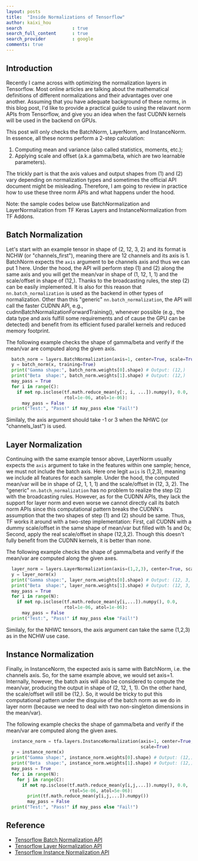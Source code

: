 ```yaml
---
layout: posts
title:  "Inside Normalizations of Tensorflow"
author: kaixi_hou
search                   : true
search_full_content      : true
search_provider          : google
comments: true
---
```

## Introduction
Recently I came across with optimizing the normalization layers in Tensorflow.
Most online articles are talking about the mathematical definitions of different 
normalizations and their advantages over one another. Assuming that you have
adequate background of these norms, in this blog post, I'd like to provide a
practical guide to using the relavant norm APIs from Tensorflow, and give you an
idea when the fast CUDNN kernels will be used in the backend on GPUs.

This post will only checks the BatchNorm, LayerNorm, and InstanceNorm. In
essence, all these norms perform a 2-step calculation:
1. Computing mean and variance (also called statistics, moments, etc.);
2. Applying scale and offset (a.k.a gamma/beta, which are two learnable
parameters).

The trickly part is that the axis values and output
shapes from (1) and (2) vary depending on normalization types and sometimes the
official API document might be misleading. Therefore, I am going to review in
practice how to use these three norm APIs and what happens under the hood.

Note: the sample codes below use BatchNormalization and LayerNormalization from
TF Keras Layers and InstanceNormalization from TF Addons.

## Batch Normalization
Let's start with an example tensor in shape of (2, 12, 3, 2) and its format is
NCHW (or "channels_first"), meaning there are 12 channels and its axis is 1.
BatchNorm expects the `axis` argument to be channels axis and thus we can put 1
here. Under the hood, the API will perform step (1) and (2) along the same axis
and you will get the mean/var in shape of (1, 12, 1, 1) and the scale/offset in
shape of (12,). Thanks to the broadcasting rules, the step (2) can be easily
implemented. It is also for this reason that `nn.batch_normalization` is used as
the backend in other types of normalization.  Other than this "generic"
`nn.batch_normalization`, the API will call the faster CUDNN API, e.g.,
cudnnBatchNormalizationForwardTraining(), whenever possible (e.g., the data type
and axis fulfill some requirements and of cause the GPU can be detected) and
benefit from its efficient fused parallel kernels and reduced memory footprint.

The following example checks the shape of gamma/beta and verify if the mean/var
are computed along the given axis.
```python
  batch_norm = layers.BatchNormalization(axis=1, center=True, scale=True)
  y = batch_norm(x, training=True)
  print("Gamma shape:", batch_norm.weights[0].shape) # Output: (12,)
  print("Beta  shape:", batch_norm.weights[1].shape) # Output: (12,) 
  may_pass = True
  for i in range(C):
    if not np.isclose(tf.math.reduce_mean(y[:, i, ...]).numpy(), 0.0,
                      rtol=1e-06, atol=1e-06):
      may_pass = False
  print("Test:", "Pass!" if may_pass else "Fail!")
```

Similaly, the axis argument should take -1 or 3 when the NHWC (or
"channels_last") is used.

## Layer Normalization
Continuing with the same example tensor above, LayerNorm usually expects the
`axis` argument to take in the features within one sample; hence, we must not
include the batch axis. Here one legit `axis` is (1,2,3), meaning we include all
features for each sample. Under the hood, the computed mean/var will be in shape
of (2, 1, 1, 1) and the scale/offset in (12, 3, 2). The "generic"
`nn.batch_normalization` has no problem to realize the step (2) with the
broadcasting rules. However, as for the CUDNN APIs, they lack the support for
layer norm and even worse we cannot directly call its batch norm APIs since this
computational pattern breaks the CUDNN's assumption that the two shapes of step
(1) and (2) should be same. Thus, TF works it around with a two-step
implementation: First, call CUDNN with a dummy scale/offset in the same shape of
mean/var but filled with 1s and 0s; Second, apply the real scale/offset in shape
(12,3,2). Though this doesn't fully benefit from the CUDNN kernels, it is better
than none.

The following example checks the shape of gamma/beta and verify if the mean/var
are computed along the given axes.
```python
  layer_norm = layers.LayerNormalization(axis=(1,2,3), center=True, scale=True)
  y = layer_norm(x)
  print("Gamma shape:", layer_norm.weights[0].shape) # Output: (12, 3, 2)
  print("Beta  shape:", layer_norm.weights[1].shape) # Output: (12, 3, 2)
  may_pass = True
  for i in range(N):
    if not np.isclose(tf.math.reduce_mean(y[i,...]).numpy(), 0.0,
                      rtol=1e-06, atol=1e-06):
      may_pass = False
  print("Test:", "Pass!" if may_pass else "Fail!")
```

Similaly, for the NHWC tensors, the axis argument can take the same (1,2,3) as
in the NCHW use case.

## Instance Normalization
Finally, in InstanceNorm, the expected axis is same with BatchNorm, i.e. the
channels axis. So, for the same example above, we would set axis=1. Internally,
however, the batch axis will also be considered to compute the mean/var,
producing the output in shape of (2, 12, 1, 1). On the other hand, the
scale/offset will still be (12,). So, it would be tricky to put this
computational pattern under the disguise of the batch norm as we do in layer
norm (because we need to deal with two non-singleton dimensions in the
mean/var).

The following example checks the shape of gamma/beta and verify if the mean/var
are computed along the given axes.
```python
  instance_norm = tfa.layers.InstanceNormalization(axis=1, center=True,
                                                   scale=True)
  y = instance_norm(x)
  print("Gamma shape:", instance_norm.weights[0].shape) # Output: (12,)
  print("Beta  shape:", instance_norm.weights[1].shape) # Output: (12,)
  may_pass = True
  for i in range(N):
    for j in range(C):
      if not np.isclose(tf.math.reduce_mean(y[i,j,...]).numpy(), 0.0,
                        rtol=5e-06, atol=5e-06):
        print(tf.math.reduce_mean(y[i,j,...]).numpy())
        may_pass = False
  print("Test:", "Pass!" if may_pass else "Fail!")
```

## Reference
* [Tensorflow Batch Normalization API](https://www.tensorflow.org/api_docs/python/tf/keras/layers/BatchNormalization)
* [Tensorflow Layer Normalization API](https://www.tensorflow.org/api_docs/python/tf/keras/layers/LayerNormalization)
* [Tensorflow Instance Normalization API](https://www.tensorflow.org/addons/api_docs/python/tfa/layers/InstanceNormalization)

